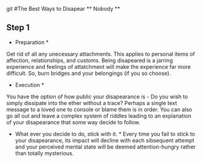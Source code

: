 git #The Best Ways to Disapear
** Nobody **

## Step 1

* Preparation *

Get rid of all any unecessary attachments. This applies to personal items of affection, relationships, and customs. Being disapeared is a jarring experience and feelings of attatchment will make the experience far more difficult. So, burn bridges and your belongings (if you so choose).

* Execution *

You have the option of how public your disapearance is - Do you wish to simply dissipate into the ether without a trace? Perhaps a single text message to a loved one to console or blame them is in order. You can also go all out and leave a complex system of riddles leading to an explanation of your disapearance that some way decide to follow.

* What ever you decide to do, stick with it. * Every time you fail to stick to your disapearance, its impact will decline with each sibsequent attempt and your perceived mental state will be deemed attention-hungry rather than totally mysterious.